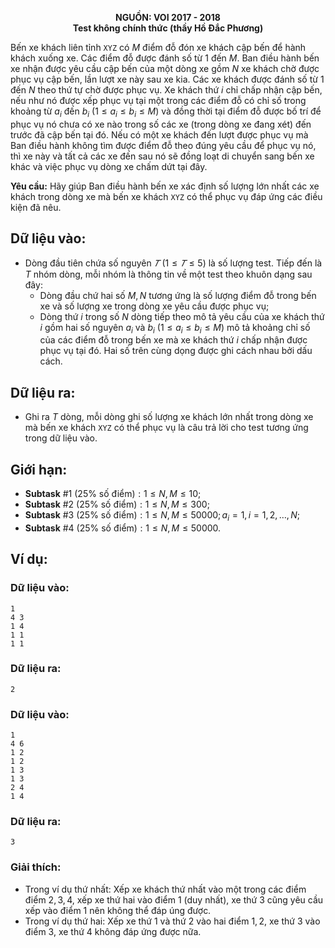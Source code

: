 **<center>NGUỒN: VOI 2017 - 2018</center>**
**<center>Test không chính thức (thầy Hồ Đắc Phương)</center>**

Bến xe khách liên tỉnh `XYZ` có $M$ điểm đỗ đón xe khách cập bến để hành khách xuống xe. Các điểm đỗ được đánh số từ $1$ đến $M$. Ban điều hành bến xe nhận được yêu cầu cập bến của một dòng xe gồm $N$ xe khách chờ được phục vụ cập bến, lần lượt xe này sau xe kia. Các xe khách được đánh số từ $1$ đến $N$ theo thứ tự chờ được phục vụ. Xe khách thứ $i$ chỉ chấp nhận cập bến, nếu như nó được xếp phục vụ tại một trong các điểm đỗ có chỉ số trong khoảng từ $a_i$ đến $b_i$ $(1\le a_i \le b_i \le M)$ và đồng thời tại điểm đỗ được bố trí để phục vụ nó chưa có xe nào trong số các xe (trong dòng xe đang xét) đến trước đã cập bến tại đó. Nếu có một xe khách đến lượt được phục vụ mà Ban điều hành không tìm được điểm đỗ theo đúng yêu cầu để phục vụ nó, thì xe này và tất cả các xe đến sau nó sẽ đồng loạt di chuyển sang bến xe khác và việc phục vụ dòng xe chấm dứt tại đây.

**Yêu cầu:** Hãy giúp Ban điều hành bến xe xác định số lượng lớn nhất các xe khách trong dòng xe mà bến xe khách `XYZ` có thể phục vụ đáp ứng các điều kiện đã nêu.

## Dữ liệu vào:
- Dòng đầu tiên chứa số nguyên $𝑇$ $(1 ≤ 𝑇 ≤ 5)$ là số lượng test. Tiếp đến là $T$ nhóm dòng, mỗi nhóm là thông tin về một test theo khuôn dạng sau đây:
    - Dòng đầu chứ hai số $M, N$ tương ứng là số lượng điểm đỗ trong bến xe và số lượng xe trong dòng xe yêu cầu được phục vụ;
    - Dòng thứ $i$ trong số $N$ dòng tiếp theo mô tả yêu cầu của xe khách thứ $i$ gồm hai số nguyên $a_i$ và $b_i$ $(1\le a_i \le b_i \le M)$ mô tả khoảng chỉ số của các điểm đỗ trong bến xe mà xe khách thứ $i$ chấp nhận được phục vụ tại đó. Hai số trên cùng dọng được ghi cách nhau bởi dấu cách.

## Dữ liệu ra:
- Ghi ra $T$ dòng, mỗi dòng ghi số lượng xe khách lớn nhất trong dòng xe mà bến xe khách `XYZ` có thể phục vụ là câu trả lời cho test tương ứng trong dữ liệu vào.

## Giới hạn:
- **Subtask** $\#1$ $(25\%\text{ số điểm}): 1≤ N, M ≤ 10$;
- **Subtask** $\#2$ $(25\% \text{ số điểm}): 1≤ N, M ≤ 300$;
- **Subtask** $\#3$ $(25\% \text{ số điểm}): 1≤ N, M ≤ 50000; a_i=1,i=1,2,\ldots,N$;
- **Subtask** $\#4$ $(25\% \text{ số điểm}): 1≤ N, M ≤ 50000$.

## Ví dụ:
### Dữ liệu vào:
```
1
4 3
1 4
1 1
1 1
```

### Dữ liệu ra:
```
2
```

### Dữ liệu vào:
```
1
4 6
1 2
1 2
1 3
1 3
2 4
1 4
```

### Dữ liệu ra:
```
3
```

### Giải thích:
- Trong ví dụ thứ nhất: Xếp xe khách thứ nhất vào một trong các điểm điểm $2, 3, 4$, xếp xe thứ hai vào điểm $1$ (duy nhất), xe thứ $3$ cũng yêu cầu xếp vào điểm $1$ nên không thể đáp úng được.
- Trong ví dụ thứ hai: Xếp xe thứ $1$ và thứ $2$ vào hai điểm $1, 2$, xe thứ $3$ vào điểm $3$, xe thứ $4$ không đáp ứng được nữa. 